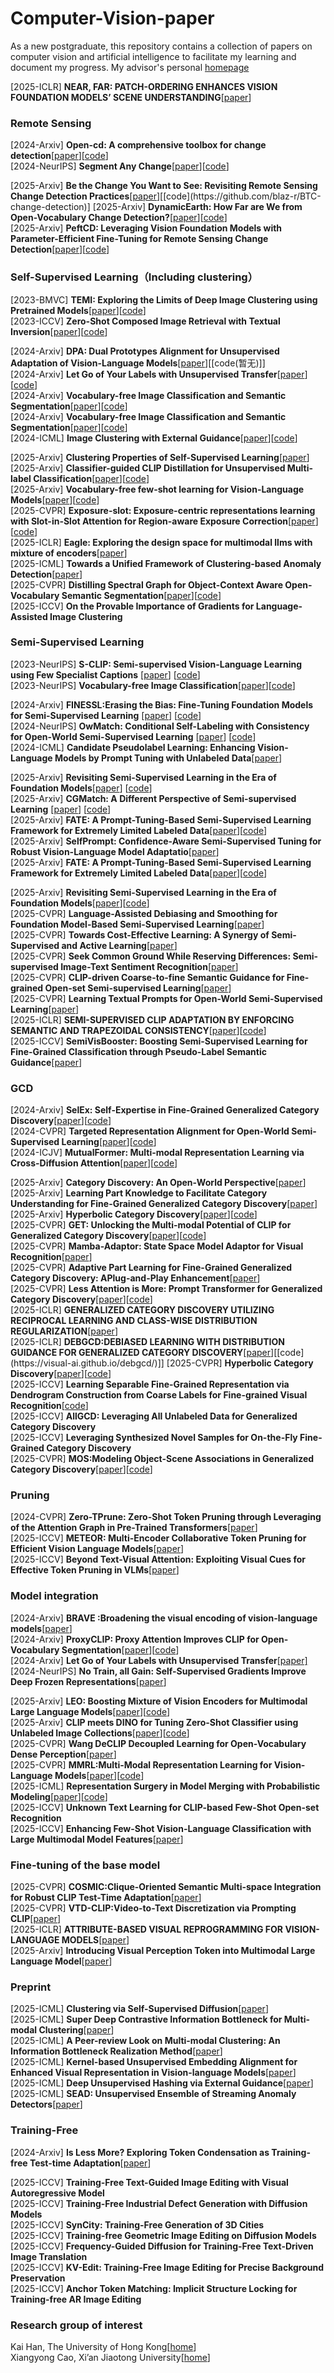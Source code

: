 # Computer-Vision-paper
As a new postgraduate, this repository contains a collection of papers on computer vision and artificial intelligence to facilitate my learning and document my progress.
My advisor's personal [homepage](https://kdd-code.github.io/)

 [2025-ICLR] **NEAR, FAR: PATCH-ORDERING ENHANCES VISION FOUNDATION MODELS’ SCENE UNDERSTANDING**[[paper](https://arxiv.org/pdf/2408.11054)]  

### Remote Sensing
 [2024-Arxiv] **Open-cd: A comprehensive toolbox for change detection**[[paper](https://arxiv.org/pdf/2407.15317)][[code](https://github.com/likyoo/open-cd)]  
 [2024-NeurIPS] **Segment Any Change**[[paper](https://arxiv.org/pdf/2402.01188)][[code](https://github.com/Z-Zheng/pytorch-change-models)]  
  
 [2025-Arxiv] **Be the Change You Want to See: Revisiting Remote Sensing Change Detection Practices**[[paper](https://arxiv.org/pdf/2507.03367?)][[code](https://github.com/blaz-r/BTC-change-detection)]  
 [2025-Arxiv] **DynamicEarth: How Far are We from Open-Vocabulary Change Detection?**[[paper](https://arxiv.org/pdf/2501.12931)][[code](https://likyoo.github.io/DynamicEarth)]  
 [2025-Arxiv] **PeftCD: Leveraging Vision Foundation Models with Parameter-Efficient Fine-Tuning for Remote Sensing Change Detection**[[paper](https://arxiv.org/pdf/2509.09572)][[code](https://github.com/dyzy41/PeftCD)]  

### Self-Supervised Learning（Including clustering）
 [2023-BMVC] **TEMI: Exploring the Limits of Deep Image Clustering using Pretrained Models**[[paper](https://arxiv.org/pdf/2303.17896)][[code](https://github.com/HHU-MMBS/TEMI-official-BMVC2023)]  
 [2023-ICCV] **Zero-Shot Composed Image Retrieval with Textual Inversion**[[paper](https://openaccess.thecvf.com/content/ICCV2023/papers/Baldrati_Zero-Shot_Composed_Image_Retrieval_with_Textual_Inversion_ICCV_2023_paper.pdf)][[code](https://github.com/miccunifi/SEARLE)]  
 
 [2024-Arxiv] **DPA: Dual Prototypes Alignment for Unsupervised Adaptation of Vision-Language Models**[[paper](https://arxiv.org/pdf/2408.08855)][[code(暂无)]]  
 [2024-Arxiv] **Let Go of Your Labels with Unsupervised Transfer**[[paper](https://arxiv.org/pdf/2406.07236)][[code]()]  
 [2024-Arxiv] **Vocabulary-free Image Classification and Semantic Segmentation**[[paper](https://arxiv.org/pdf/2404.10864)][[code](https://github.com/altndrr/vicss)]  
 [2024-Arxiv] **Vocabulary-free Image Classification and Semantic Segmentation**[[paper](https://arxiv.org/pdf/2404.10864)][[code](https://github.com/altndrr/vicss)]  
 [2024-ICML] **Image Clustering with External Guidance**[[paper](https://arxiv.org/pdf/2310.11989)][[code](https://github.com/XLearning-SCU/2024-ICML-TAC)]  

 [2025-Arxiv] **Clustering Properties of Self-Supervised Learning**[[paper](https://arxiv.org/pdf/2501.18452?#page=12.76)]  
 [2025-Arxiv] **Classifier-guided CLIP Distillation for Unsupervised Multi-label Classification**[[paper](https://arxiv.org/pdf/2503.16873)][[code](https://github.com/k0u-id/CCD)]  
 [2025-Arxiv] **Vocabulary-free few-shot learning for Vision-Language Models**[[paper](https://arxiv.org/pdf/2506.04005)][[code](https://github.com/MaxZanella/vocabulary-free-FSL)]  
 [2025-CVPR] **Exposure-slot: Exposure-centric representations learning with Slot-in-Slot Attention for Region-aware Exposure Correction**[[paper](https://cvpr.thecvf.com/virtual/2025/poster/33508)][[code](https://github.com/dgjung0220/Exposure-slot-official)]  
 [2025-ICLR] **Eagle: Exploring the design space for multimodal llms with mixture of encoders**[[paper](https://arxiv.org/pdf/2408.15998)]  
 [2025-ICML] **Towards a Unified Framework of Clustering-based Anomaly Detection**[[paper](https://arxiv.org/pdf/2406.00452)]  
 [2025-CVPR] **Distilling Spectral Graph for Object-Context Aware Open-Vocabulary Semantic Segmentation**[[paper](https://openaccess.thecvf.com/content/CVPR2025/papers/Kim_Distilling_Spectral_Graph_for_Object-Context_Aware_Open-Vocabulary_Semantic_Segmentation_CVPR_2025_paper.pdf)][[code](https://micv-yonsei.github.io/cass/)]  
 [2025-ICCV] **On the Provable Importance of Gradients for Language-Assisted Image Clustering**


### Semi-Supervised Learning
 [2023-NeurIPS] **S-CLIP: Semi-supervised Vision-Language Learning using Few Specialist Captions** [[paper](https://proceedings.neurips.cc/paper_files/paper/2023/file/c06f788963f0ce069f5b2dbf83fe7822-Paper-Conference.pdf)] [[code](https://proceedings.neurips.cc/paper_files/paper/2023/file/c06f788963f0ce069f5b2dbf83fe7822-Paper-Conference.pdf)]  
 [2023-NeurIPS] **Vocabulary-free Image Classification**[[paper](https://proceedings.neurips.cc/paper_files/paper/2023/file/619cbddb92b8c6fecaf2b86463153be9-Paper-Conference.pdf)][[code](https://github.com/altndrr/vic)]  

 [2024-Arxiv] **FINESSL:Erasing the Bias: Fine-Tuning Foundation Models for Semi-Supervised Learning** [[paper](https://arxiv.org/pdf/2405.11756)] [[code](https://github.com/Gank0078/FineSSL)]  
 [2024-NeurIPS] **OwMatch: Conditional Self-Labeling with Consistency for Open-World Semi-Supervised Learning** [[paper](https://proceedings.neurips.cc/paper_files/paper/2024/file/b4fd162d3e2d015233486a2e313828a7-Paper-Conference.pdf)] [[code](https://github.com/niusj03/OwMatch)]  
 [2024-ICML] **Candidate Pseudolabel Learning: Enhancing Vision-Language Models by Prompt Tuning with Unlabeled Data**[[paper](https://arxiv.org/pdf/2406.10502)]  
 
 [2025-Arxiv] **Revisiting Semi-Supervised Learning in the Era of Foundation Models**[[paper](https://arxiv.org/pdf/2503.09707)] [[code](https://github.com/OSU-MLB/SSL-Foundation-Models)]  
 [2025-Arxiv] **CGMatch: A Different Perspective of Semi-supervised Learning** [[paper](https://arxiv.org/pdf/2503.02231?)] [[code](https://github.com/BoCheng-96/CGMatch)]  
 [2025-Arxiv] **FATE: A Prompt-Tuning-Based Semi-Supervised Learning Framework for Extremely Limited Labeled Data**[[paper](https://arxiv.org/pdf/2504.09828)][[code](https://anonymous.4open.science/r/Semi-supervised-learning-BA72)]  
 [2025-Arxiv] **SelfPrompt: Confidence-Aware Semi-Supervised Tuning for Robust Vision-Language Model Adaptatio**[[paper](https://arxiv.org/pdf/2501.14148)]  
 [2025-Arxiv] **FATE: A Prompt-Tuning-Based Semi-Supervised Learning Framework for Extremely Limited Labeled Data**[[paper](https://arxiv.org/pdf/2504.09828)][[code](https://anonymous.4open.science/r/Semi-supervised-learning-BA72)]  

 [2025-Arxiv] **Revisiting Semi-Supervised Learning in the Era of Foundation Models**[[paper](https://arxiv.org/pdf/2503.09707)][[code](https://github.com/OSU-MLB/SSL-Foundation-Models)]  
 [2025-CVPR] **Language-Assisted Debiasing and Smoothing for Foundation Model-Based Semi-Supervised Learning**[[paper](https://openaccess.thecvf.com/content/CVPR2025/papers/Zheng_Language-Assisted_Debiasing_and_Smoothing_for_Foundation_Model-Based_Semi-Supervised_Learning_CVPR_2025_paper.pdf)]   
 [2025-CVPR] **Towards Cost-Effective Learning: A Synergy of Semi-Supervised and Active Learning**[[paper](https://openaccess.thecvf.com/content/CVPR2025/papers/Yin_Towards_Cost-Effective_Learning_A_Synergy_of_Semi-Supervised_and_Active_Learning_CVPR_2025_paper.pdf)]  
 [2025-CVPR] **Seek Common Ground While Reserving Differences: Semi-supervised Image-Text Sentiment Recognition**[[paper](https://openaccess.thecvf.com/content/CVPR2025/papers/Xia_Seek_Common_Ground_While_Reserving_Differences_Semi-Supervised_Image-Text_Sentiment_Recognition_CVPR_2025_paper.pdf)]  
 [2025-CVPR] **CLIP-driven Coarse-to-fine Semantic Guidance for Fine-grained Open-set Semi-supervised Learning**[[paper](https://openaccess.thecvf.com/content/CVPR2025/papers/Li_CLIP-driven_Coarse-to-fine_Semantic_Guidance_for_Fine-grained_Open-set_Semi-supervised_Learning_CVPR_2025_paper.pdf)]  
 [2025-CVPR] **Learning Textual Prompts for Open-World Semi-Supervised Learning**[[paper](https://openaccess.thecvf.com/content/CVPR2025/papers/Fan_Learning_Textual_Prompts_for_Open-World_Semi-Supervised_Learning_CVPR_2025_paper.pdf)]  
 [2025-ICLR] **SEMI-SUPERVISED CLIP ADAPTATION BY ENFORCING SEMANTIC AND TRAPEZOIDAL CONSISTENCY**[[paper](https://openreview.net/pdf?id=97D725GJtQ)][[code](https://github.com/Gank0078/SemiCLIP)]  
 [2025-ICCV] **SemiVisBooster: Boosting Semi-Supervised Learning for Fine-Grained Classification through Pseudo-Label Semantic Guidance**[[paper]()]   

### GCD
 [2024-Arxiv] **SelEx: Self-Expertise in Fine-Grained Generalized Category Discovery**[[paper](https://arxiv.org/pdf/2408.14371)][[code](https://github.com/SarahRastegar/SelEx)]  
 [2024-CVPR] **Targeted Representation Alignment for Open-World Semi-Supervised Learning**[[paper](https://openaccess.thecvf.com/content/CVPR2024/papers/Xiao_Targeted_Representation_Alignment_for_Open-World_Semi-Supervised_Learning_CVPR_2024_paper.pdf)][[code](https://github.com/Justherozen/TRAILER)]  
 [2024-ICJV]  **MutualFormer: Multi-modal Representation Learning via Cross-Diffusion Attention**[[paper](https://link.springer.com/article/10.1007/s11263-024-02067-x)][[code](https://github.com/SissiW/MutualFormer)]  

 [2025-Arxiv] **Category Discovery: An Open-World Perspective**[[paper](https://arxiv.org/pdf/2509.22542)]  
 [2025-Arxiv] **Learning Part Knowledge to Facilitate Category Understanding for Fine-Grained Generalized Category Discovery**[[paper](https://arxiv.org/pdf/2503.16782)]  
 [2025-Arxiv] **Hyperbolic Category Discovery**[[paper](https://visual-ai.github.io/hypcd/)][[code](https://github.com/Visual-AI/HypCD)]  
 [2025-CVPR] **GET: Unlocking the Multi-modal Potential of CLIP for Generalized Category Discovery**[[paper](https://arxiv.org/pdf/2403.09974)][[code](https://github.com/enguangW/GET)]  
 [2025-CVPR] **Mamba-Adaptor: State Space Model Adaptor for Visual Recognition**[[paper](https://openaccess.thecvf.com/content/CVPR2025/papers/Xie_Mamba-Adaptor_State_Space_Model_Adaptor_for_Visual_Recognition_CVPR_2025_paper.pdf)]  
 [2025-CVPR] **Adaptive Part Learning for Fine-Grained Generalized Category Discovery: APlug-and-Play Enhancement**[[paper](https://openaccess.thecvf.com/content/CVPR2025/papers/Dai_Adaptive_Part_Learning_for_Fine-Grained_Generalized_Category_Discovery_A_Plug-and-Play_CVPR_2025_paper.pdf)]  
 [2025-CVPR] **Less Attention is More: Prompt Transformer for Generalized Category Discovery**[[paper](https://openaccess.thecvf.com/content/CVPR2025/papers/Zhang_Less_Attention_is_More_Prompt_Transformer_for_Generalized_Category_Discovery_CVPR_2025_paper.pdf)][[code](https://github.com/wendy26zhang/AptGCD)]  
 [2025-ICLR] **GENERALIZED CATEGORY DISCOVERY UTILIZING RECIPROCAL LEARNING AND CLASS-WISE DISTRIBUTION REGULARIZATION**[[paper](https://openreview.net/pdf?id=On8E0U9vbz)]  
 [2025-ICLR] **DEBGCD:DEBIASED LEARNING WITH DISTRIBUTION GUIDANCE FOR GENERALIZED CATEGORY DISCOVERY**[[paper](https://arxiv.org/pdf/2504.04804?)][[code](https://visual-ai.github.io/debgcd/)]]  
 [2025-CVPR] **Hyperbolic Category Discovery**[[paper](https://openaccess.thecvf.com/content/CVPR2025/papers/Liu_Hyperbolic_Category_Discovery_CVPR_2025_paper.pdf)][[code](https://visual-ai.github.io/hypcd/)]  
 [2025-ICCV] **Learning Separable Fine-Grained Representation via Dendrogram Construction from Coarse Labels for Fine-grained Visual Recognition**[[code](https://github.com/BeCarefulOfYournaoke/BuCSFR)]  
 [2025-ICCV] **AllGCD: Leveraging All Unlabeled Data for Generalized Category Discovery**  
 [2025-ICCV] **Leveraging Synthesized Novel Samples for On-the-Fly Fine-Grained Category Discovery**  
 [2025-CVPR] **MOS:Modeling Object-Scene Associations in Generalized Category Discovery**[[paper](https://arxiv.org/pdf/2503.12035)][[code](https://github.com/JethroPeng/MOS)]  

### Pruning
[2024-CVPR] **Zero-TPrune: Zero-Shot Token Pruning through Leveraging of the Attention Graph in Pre-Trained Transformers**[[paper](https://openaccess.thecvf.com/content/CVPR2024/papers/Wang_Zero-TPrune_Zero-Shot_Token_Pruning_through_Leveraging_of_the_Attention_Graph_CVPR_2024_paper.pdf)]  
[2025-ICCV] **METEOR: Multi-Encoder Collaborative Token Pruning for Efficient Vision Language Models**[[paper](https://iccv.thecvf.com/virtual/2025/poster/2161)]  
[2025-ICCV] **Beyond Text-Visual Attention: Exploiting Visual Cues for Effective Token Pruning in VLMs**[[paper](https://arxiv.org/pdf/2412.01818)]  

### Model integration 
 [2024-Arxiv] **BRAVE :Broadening the visual encoding of vision-language models**[[paper](https://arxiv.org/pdf/2404.07204)]  
 [2024-Arxiv] **ProxyCLIP: Proxy Attention Improves CLIP for Open-Vocabulary Segmentation**[[paper](https://arxiv.org/pdf/2408.04883)][[code](https://github.com/mc-lan/ProxyCLIP)]  
 [2024-Arxiv] **Let Go of Your Labels with Unsupervised Transfer**[[paper]](https://arxiv.org/pdf/2406.07236?)  
 [2024-NeurIPS] **No Train, all Gain: Self-Supervised Gradients Improve Deep Frozen Representations**[[paper](https://arxiv.org/pdf/2407.10964)]  

 [2025-Arxiv] **LEO: Boosting Mixture of Vision Encoders for Multimodal Large Language Models**[[paper](https://arxiv.org/pdf/2501.06986)][[code](https://github.com/Mozhgan91/LEO)]  
 [2025-Arxiv] **CLIP meets DINO for Tuning Zero-Shot Classifier using Unlabeled Image Collections**[[paper](https://arxiv.org/pdf/2411.19346)][[code](https://github.com/fazliimam/NoLA)]  
 [2025-CVPR] **Wang DeCLIP Decoupled Learning for Open-Vocabulary Dense Perception**[[paper](https://openaccess.thecvf.com/content/CVPR2025/papers/Wang_DeCLIP_Decoupled_Learning_for_Open-Vocabulary_Dense_Perception_CVPR_2025_paper.pdf)]  
 [2025-CVPR] **MMRL:Multi-Modal Representation Learning for Vision-Language Models**[[paper](https://openaccess.thecvf.com/content/CVPR2025/papers/Guo_MMRL_Multi-Modal_Representation_Learning_for_Vision-Language_Models_CVPR_2025_paper.pdf)][[code](https://github.com/yunncheng/MMRL)]  
 [2025-ICML] **Representation Surgery in Model Merging with Probabilistic Modeling**[[paper](https://openreview.net/pdf?id=a02CH43z1G)][[code]()]  
 [2025-ICCV] **Unknown Text Learning for CLIP-based Few-Shot Open-set Recognition**  
 [2025-ICCV] **Enhancing Few-Shot Vision-Language Classification with Large Multimodal Model Features**[[paper](https://arxiv.org/pdf/2412.00142)]  


### Fine-tuning of the base model
 [2025-CVPR] **COSMIC:Clique-Oriented Semantic Multi-space Integration for Robust CLIP Test-Time Adaptation**[[paper](https://arxiv.org/pdf/2503.23388)]  
 [2025-CVPR] **VTD-CLIP:Video-to-Text Discretization via Prompting CLIP**[[paper](https://arxiv.org/pdf/2503.18407#/)]  
 [2025-ICLR] **ATTRIBUTE-BASED VISUAL REPROGRAMMING FOR VISION-LANGUAGE MODELS**[[paper](https://arxiv.org/pdf/2501.13982)]  
 [2025-Arxiv] **Introducing Visual Perception Token into Multimodal Large Language Model**[[paper](https://arxiv.org/pdf/2502.17425)]

 
### Preprint
 [2025-ICML] **Clustering via Self-Supervised Diffusion**[[paper](https://icml.cc/virtual/2025/poster/46196)]  
 [2025-ICML] **Super Deep Contrastive Information Bottleneck for Multi-modal Clustering**[[paper](https://icml.cc/virtual/2025/poster/46541)]  
 [2025-ICML] **A Peer-review Look on Multi-modal Clustering: An Information Bottleneck Realization Method**[[paper](https://icml.cc/virtual/2025/poster/46541)]  
 [2025-ICML] **Kernel-based Unsupervised Embedding Alignment for Enhanced Visual Representation in Vision-language Models**[[paper](https://icml.cc/virtual/2025/poster/46673)]  
 [2025-ICML] **Deep Unsupervised Hashing via External Guidance**[[paper](https://icml.cc/virtual/2025/poster/43790)]  
 [2025-ICML] **SEAD: Unsupervised Ensemble of Streaming Anomaly Detectors**[[paper](https://icml.cc/virtual/2025/poster/46199)]  
 
### Training-Free
 [2024-Arxiv] **Is Less More? Exploring Token Condensation as Training-free Test-time Adaptation**[[paper](https://arxiv.org/pdf/2410.14729?)]  
 
 [2025-ICCV] **Training-Free Text-Guided Image Editing with Visual Autoregressive Model**  
 [2025-ICCV] **Training-Free Industrial Defect Generation with Diffusion Models**  
 [2025-ICCV] **SynCity: Training-Free Generation of 3D Cities**  
 [2025-ICCV] **Training-free Geometric Image Editing on Diffusion Models**  
 [2025-ICCV] **Frequency-Guided Diffusion for Training-Free Text-Driven Image Translation**  
 [2025-ICCV] **KV-Edit: Training-Free Image Editing for Precise Background Preservation**  
 [2025-ICCV] **Anchor Token Matching: Implicit Structure Locking for Training-free AR Image Editing**  

### Research group of interest
 Kai Han, The University of Hong Kong[[home](https://www.kaihan.org/)]  
 Xiangyong Cao, Xi’an Jiaotong University[[home](https://gr.xjtu.edu.cn/web/caoxiangyong)]
 
